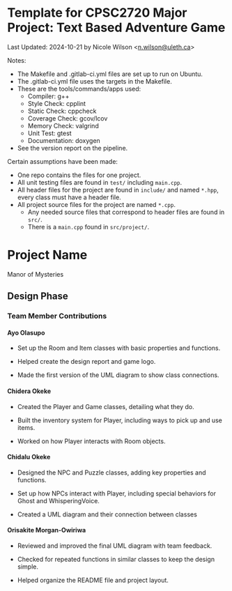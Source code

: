 # Template for CPSC2720 Major Project: Text Based Adventure Game
Last Updated: 2024-10-21 by Nicole Wilson &lt;n.wilson@uleth.ca&gt;

Notes:

* The Makefile and .gitlab-ci.yml files are set up to run on Ubuntu.
* The .gitlab-ci.yml file uses the targets in the Makefile.
* These are the tools/commands/apps used:
  * Compiler: g++
  * Style Check: cpplint
  * Static Check: cppcheck
  * Coverage Check: gcov/lcov
  * Memory Check: valgrind
  * Unit Test: gtest 
  * Documentation: doxygen
* See the version report on the pipeline.

Certain assumptions have been made:
* One repo contains the files for one project.
* All unit testing files are found in <code>test/</code> including <code>main.cpp</code>.
* All header files for the project are found in <code>include/</code> and named <code>*.hpp</code>, every class must have a header file.
* All project source files for the project are named <code>*.cpp</code>.
  * Any needed source files that correspond to header files are found in <code>src/</code>.
  * There is a <code>main.cpp</code> found in <code>src/project/</code>.

# Project Name
Manor of Mysteries
 

## Design Phase


### Team Member Contributions 

#### Ayo Olasupo

- Set up the Room and Item classes with basic properties and functions.

- Helped create the design report and game logo.

- Made the first version of the UML diagram to show class connections.

 

#### Chidera Okeke

- Created the Player and Game classes, detailing what they do.

- Built the inventory system for Player, including ways to pick up and use items.

- Worked on how Player interacts with Room objects.

 

#### Chidalu Okeke

- Designed the NPC and Puzzle classes, adding key properties and functions.

- Set up how NPCs interact with Player, including special behaviors for Ghost and WhisperingVoice.

- Created a UML diagram and their connection between classes

 

#### Orisakite Morgan-Owiriwa

- Reviewed and improved the  final UML diagram with team feedback.

- Checked for repeated functions in similar classes to keep the design simple.

- Helped organize the README file and project layout.

 
